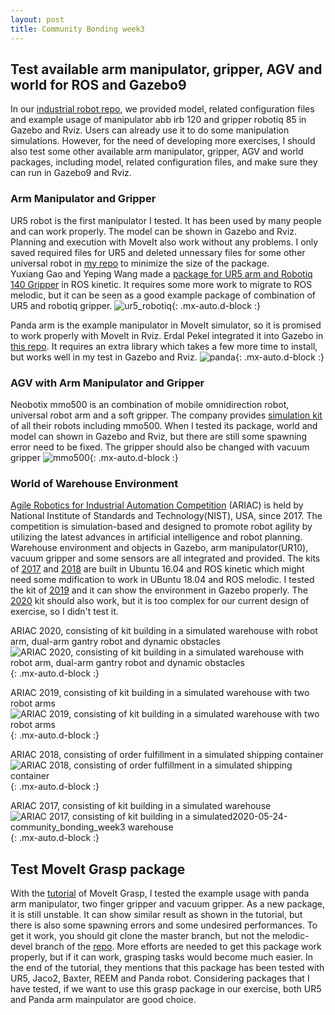 ```yaml
---
layout: post
title: Community Bonding week3
---
```


## Test available arm manipulator, gripper, AGV and world for ROS and Gazebo9

In our [industrial robot repo](https://github.com/sixer51/IndustrialRobotics), we provided model, related configuration files and example usage of manipulator abb irb 120 and gripper robotiq 85 in Gazebo and Rviz. Users can already use it to do some manipulation simulations. However, for the need of developing more exercises, I should also test some other available arm manipulator, gripper, AGV and world packages, including model, related configuration files, and make sure they can run in Gazebo9 and Rviz.

### Arm Manipulator and Gripper
UR5 robot is the first manipulator I tested. It has been used by many people and can work properly. The model can be shown in Gazebo and Rviz. Planning and execution with MoveIt also work without any problems. I only saved required files for UR5 and deleted unnessary files for some other universal robot in [my repo](https://github.com/sixer51/universal_robot/tree/melodic-devel) to minimize the size of the package.  
Yuxiang Gao and Yeping Wang made a [package for UR5 arm and Robotiq 140 Gripper](https://github.com/intuitivecomputing/ur5_with_robotiq_gripper) in ROS kinetic. It requires some more work to migrate to ROS melodic, but it can be seen as a good example package of combination of UR5 and robotiq gripper.
![ur5_robotiq](https://raw.githubusercontent.com/intuitivecomputing/ur5_with_robotiq_gripper/master/img/simulation.png){: .mx-auto.d-block :}

Panda arm is the example manipulator in MoveIt simulator, so it is promised to work properly with MoveIt in Rviz. Erdal Pekel integrated it into Gazebo in [this repo](https://github.com/erdalpekel/panda_simulation). It requires an extra library which takes a few more time to install, but works well in my test in Gazebo and Rviz.
![panda](https://raw.githubusercontent.com/erdalpekel/panda_simulation/master/assets/panda-in-gazebo.png){: .mx-auto.d-block :}

### AGV with Arm Manipulator and Gripper

Neobotix mmo500 is an combination of mobile omnidirection robot, universal robot arm and a soft gripper. The company provides [simulation kit](https://docs.neobotix.de/display/ROSSim/ROS-Simulation) of all their robots including mmo500. When I tested its package, world and model can shown in Gazebo and Rviz, but there are still some spawning error need to be fixed. The gripper should also be changed with vacuum gripper 
![mmo500](https://docs.neobotix.de/download/attachments/328076/neo_website_img2.jpg?version=1&modificationDate=1566478792000&api=v2){: .mx-auto.d-block :}

### World of Warehouse Environment

[Agile Robotics for Industrial Automation Competition](https://www.nist.gov/el/intelligent-systems-division-73500/agile-robotics-industrial-automation-competition) (ARIAC) is held by National Institute of Standards and Technology(NIST), USA, since 2017. The competition is simulation-based and designed to promote robot agility by utilizing the latest advances in artificial intelligence and robot planning. Warehouse environment and objects in Gazebo, arm manipulator(UR10), vacuum gripper and some sensors are all integrated and provided. The kits of [2017](https://bitbucket.org/osrf/ariac/wiki/2017/Home.md) and [2018](https://bitbucket.org/osrf/ariac/wiki/2018/Home.md) are built in Ubuntu 16.04 and ROS kinetic which might need some mdification to work in UBuntu 18.04 and ROS melodic. I tested the kit of [2019](https://bitbucket.org/osrf/ariac/wiki/2019/Home) and it can show the environment in Gazebo properly. The [2020](https://github.com/usnistgov/ARIAC) kit should also work, but it is too complex for our current design of exercise, so I didn't test it.

ARIAC 2020, consisting of kit building in a simulated warehouse with robot arm, dual-arm gantry robot and dynamic obstacles
![ARIAC 2020, consisting of kit building in a simulated warehouse with robot arm, dual-arm gantry robot and dynamic obstacles](https://raw.githubusercontent.com/usnistgov/ARIAC/master/wiki/figures/ariac2020_3.jpg){: .mx-auto.d-block :}

ARIAC 2019, consisting of kit building in a simulated warehouse with two robot arms
![ARIAC 2019, consisting of kit building in a simulated warehouse with two robot arms](https://bitbucket.org/repo/pB4bBb/images/4199357480-ariac_2019_workcell.png){: .mx-auto.d-block :}

ARIAC 2018, consisting of order fulfillment in a simulated shipping container
![ARIAC 2018, consisting of order fulfillment in a simulated shipping container](https://bytebucket.org/osrf/ariac/wiki/2018/img/ariac_2018.jpg?rev=b866d999f664497bac55adbb51a13068c87a1b9d){: .mx-auto.d-block :}

ARIAC 2017, consisting of kit building in a simulated warehouse
![ARIAC 2017, consisting of kit building in a simulated2020-05-24-community_bonding_week3 warehouse](https://bitbucket.org/repo/pB4bBb/images/1577073220-ARIAC_full.png){: .mx-auto.d-block :}


## Test MoveIt Grasp package

With the [tutorial](https://ros-planning.github.io/moveit_tutorials/doc/moveit_grasps/moveit_grasps_tutorial.html) of MoveIt Grasp, I tested the example usage with panda arm manipulator, two finger gripper and vacuum gripper. As a new package, it is still unstable. It can show similar result as shown in the tutorial, but there is also some spawning errors and some undesired performances. To get it work, you should git clone the master branch, but not the melodic-devel branch of the [repo](https://github.com/ros-planning/moveit_grasps). More efforts are needed to get this package work properly, but if it can work, grasping tasks would become much easier. In the end of the tutorial, they mentions that this package has been tested with UR5, Jaco2, Baxter, REEM and Panda robot. Considering packages that I have tested, if we want to use this grasp package in our exercise, both UR5 and Panda arm mainpulator are good choice.